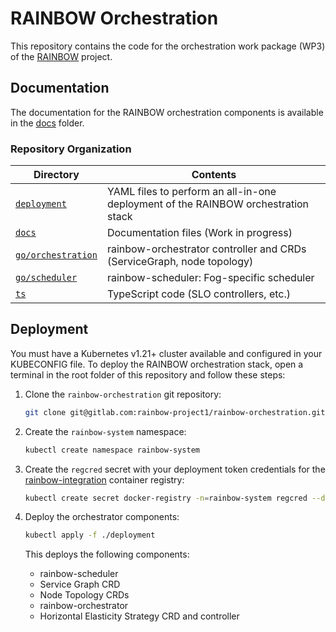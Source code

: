 # RAINBOW Orchestration

This repository contains the code for the orchestration work package (WP3) of the [RAINBOW](https://rainbow-h2020.eu/) project.


## Documentation

The documentation for the RAINBOW orchestration components is available in the [docs](./docs) folder.

### Repository Organization

| Directory                | Contents |
|--------------------------|----------|
| [`deployment`](./deployment)         | YAML files to perform an all-in-one deployment of the RAINBOW orchestration stack |
| [`docs`](./docs)         | Documentation files (Work in progress) |
| [`go/orchestration`](./go/orchestration) | rainbow-orchestrator controller and CRDs (ServiceGraph, node topology) |
| [`go/scheduler`](./go/scheduler) | rainbow-scheduler: Fog-specific scheduler |
| [`ts`](./ts)             | TypeScript code (SLO controllers, etc.) |



## Deployment

You must have a Kubernetes v1.21+ cluster available and configured in your KUBECONFIG file.
To deploy the RAINBOW orchestration stack, open a terminal in the root folder of this repository and follow these steps:

1. Clone the `rainbow-orchestration` git repository:

    ```sh
    git clone git@gitlab.com:rainbow-project1/rainbow-orchestration.git
    ```


2. Create the `rainbow-system` namespace:

    ```sh
    kubectl create namespace rainbow-system
    ```


3. Create the `regcred` secret with your deployment token credentials for the [rainbow-integration](https://gitlab.com/rainbow-project1/rainbow-integration/container_registry) container registry:

    ```sh
    kubectl create secret docker-registry -n=rainbow-system regcred --docker-server=<your-registry-server> --docker-username=<your-name> --docker-password=<your-pword> --docker-email=<your-email>
    ```


4. Deploy the orchestrator components:

    ```sh
    kubectl apply -f ./deployment
    ```

    This deploys the following components:
    * rainbow-scheduler
    * Service Graph CRD
    * Node Topology CRDs
    * rainbow-orchestrator
    * Horizontal Elasticity Strategy CRD and controller
